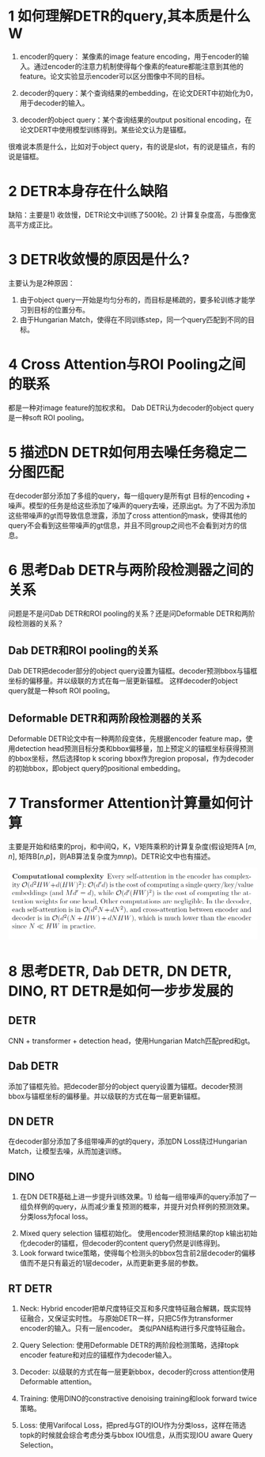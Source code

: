 #  1 如何理解DETR的query,其本质是什么W

1. encoder的query： 某像素的image feature encoding，用于encoder的输入。通过encoder的注意力机制使得每个像素的feature都能注意到其他的feature。论文实验显示encoder可以区分图像中不同的目标。

2. decoder的query：某个查询结果的embedding，在论文DERT中初始化为0，用于decoder的输入。
3. decoder的object query：某个查询结果的output positional encoding，在论文DERT中使用模型训练得到。某些论文认为是锚框。

很难说本质是什么，比如对于object query，有的说是slot，有的说是锚点，有的说是锚框。

# 2 DETR本身存在什么缺陷

缺陷：主要是1) 收敛慢，DETR论文中训练了500轮。2) 计算复杂度高，与图像宽高平方成正比。

# 3 DETR收敛慢的原因是什么?

主要认为是2种原因：

1) 由于object query一开始是均匀分布的，而目标是稀疏的，要多轮训练才能学习到目标的位置分布。
3) 由于Hungarian Match，使得在不同训练step，同一个query匹配到不同的目标。

# 4 Cross Attention与ROI Pooling之间的联系

都是一种对image feature的加权求和。
Dab DETR认为decoder的object query是一种soft ROI pooling。

# 5 描述DN DETR如何用去噪任务稳定二分图匹配

在decoder部分添加了多组的query，每一组query是所有gt 目标的encoding + 噪声。模型的任务是给这些添加了噪声的query去噪，还原出gt。为了不因为添加这些带噪声的gt而导致信息泄露，添加了cross attention的mask，使得其他的query不会看到这些带噪声的gt信息，并且不同group之间也不会看到对方的信息。

# 6 思考Dab DETR与两阶段检测器之间的关系

问题是不是问Dab DETR和ROI pooling的关系？还是问Deformable DETR和两阶段检测器的关系？

## Dab DETR和ROI pooling的关系

Dab DETR把decoder部分的object query设置为锚框。decoder预测bbox与锚框坐标的偏移量。并以级联的方式在每一层更新锚框。
这样decoder的object query就是一种soft ROI pooling。

## Deformable DETR和两阶段检测器的关系

Deformable DETR论文中有一种两阶段变体，先根据encoder feature map，使用detection head预测目标分类和bbox偏移量，加上预定义的锚框坐标获得预测的bbox坐标，然后选择top k scoring bbox作为region proposal，作为decoder的初始bbox，即object query的positional embedding。

# 7 Transformer Attention计算量如何计算

主要是开始和结束的proj，和中间Q，K，V矩阵乘积的计算复杂度(假设矩阵A [$m$, $n$], 矩阵B[$n$,$p$]，则AB算法复杂度为$mnp$)。DETR论文中也有描述。

![DETR-computation-complexity](./images/DETR-computation-complexity.png)

# 8 思考DETR, Dab DETR, DN DETR, DINO, RT DETR是如何一步步发展的

## DETR

CNN + transformer + detection head，使用Hungarian Match匹配pred和gt。

## Dab DETR

添加了锚框先验。把decoder部分的object query设置为锚框。decoder预测bbox与锚框坐标的偏移量。并以级联的方式在每一层更新锚框。

## DN DETR

在decoder部分添加了多组带噪声的gt的query，添加DN Loss绕过Hungarian Match，让模型去噪，从而加速训练。

## DINO

1. 在DN DETR基础上进一步提升训练效果。1) 给每一组带噪声的query添加了一组负样例的query，从而减少重复预测的概率，并提升对负样例的预测效果。分类loss为focal loss。

2) Mixed query selection 锚框初始化。 使用encoder预测结果的top k输出初始化decoder的锚框，但decoder的content query仍然是训练得到。
3) Look forward twice策略，使得每个检测头的bbox包含前2层decoder的偏移值而不是只有最近的1层decoder，从而更新更多层的参数。

## RT DETR

1) Neck: Hybrid encoder把单尺度特征交互和多尺度特征融合解耦，既实现特征融合，又保证实时性。
与原始DETR一样，只把C5作为transformer encoder的输入。只有一层encoder。
类似PAN结构进行多尺度特征融合。

2) Query Selection: 使用Deformable DETR的两阶段检测策略，选择topk encoder feature和对应的锚框作为decoder输入。

3) Decoder: 以级联的方式在每一层更新bbox，decoder的cross attention使用Deformable attention。

4) Training: 使用DINO的constractive denoising training和look forward twice策略。

5) Loss: 使用Varifocal Loss，把pred与GT的IOU作为分类loss，这样在筛选topk的时候就会综合考虑分类与bbox IOU信息，从而实现IOU aware Query Selection。





